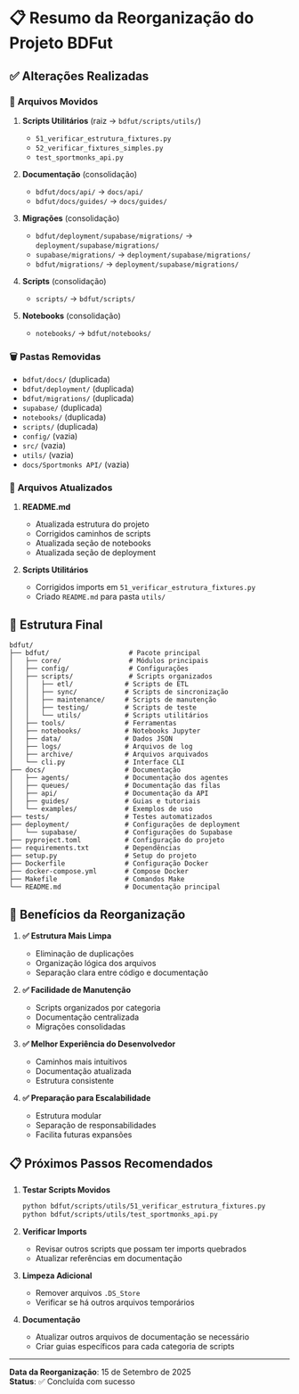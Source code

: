 # 📋 Resumo da Reorganização do Projeto BDFut

## ✅ Alterações Realizadas

### 🔄 **Arquivos Movidos**

1. **Scripts Utilitários** (raiz → `bdfut/scripts/utils/`)
   - `51_verificar_estrutura_fixtures.py`
   - `52_verificar_fixtures_simples.py`
   - `test_sportmonks_api.py`

2. **Documentação** (consolidação)
   - `bdfut/docs/api/` → `docs/api/`
   - `bdfut/docs/guides/` → `docs/guides/`

3. **Migrações** (consolidação)
   - `bdfut/deployment/supabase/migrations/` → `deployment/supabase/migrations/`
   - `supabase/migrations/` → `deployment/supabase/migrations/`
   - `bdfut/migrations/` → `deployment/supabase/migrations/`

4. **Scripts** (consolidação)
   - `scripts/` → `bdfut/scripts/`

5. **Notebooks** (consolidação)
   - `notebooks/` → `bdfut/notebooks/`

### 🗑️ **Pastas Removidas**

- `bdfut/docs/` (duplicada)
- `bdfut/deployment/` (duplicada)
- `bdfut/migrations/` (duplicada)
- `supabase/` (duplicada)
- `notebooks/` (duplicada)
- `scripts/` (duplicada)
- `config/` (vazia)
- `src/` (vazia)
- `utils/` (vazia)
- `docs/Sportmonks API/` (vazia)

### 📝 **Arquivos Atualizados**

1. **README.md**
   - Atualizada estrutura do projeto
   - Corrigidos caminhos de scripts
   - Atualizada seção de notebooks
   - Atualizada seção de deployment

2. **Scripts Utilitários**
   - Corrigidos imports em `51_verificar_estrutura_fixtures.py`
   - Criado `README.md` para pasta `utils/`

## 🎯 **Estrutura Final**

```
bdfut/
├── bdfut/                    # Pacote principal
│   ├── core/                 # Módulos principais
│   ├── config/               # Configurações
│   ├── scripts/              # Scripts organizados
│   │   ├── etl/             # Scripts de ETL
│   │   ├── sync/            # Scripts de sincronização
│   │   ├── maintenance/     # Scripts de manutenção
│   │   ├── testing/         # Scripts de teste
│   │   └── utils/           # Scripts utilitários
│   ├── tools/               # Ferramentas
│   ├── notebooks/           # Notebooks Jupyter
│   ├── data/                # Dados JSON
│   ├── logs/                # Arquivos de log
│   ├── archive/             # Arquivos arquivados
│   └── cli.py               # Interface CLI
├── docs/                    # Documentação
│   ├── agents/              # Documentação dos agentes
│   ├── queues/              # Documentação das filas
│   ├── api/                 # Documentação da API
│   ├── guides/              # Guias e tutoriais
│   └── examples/            # Exemplos de uso
├── tests/                   # Testes automatizados
├── deployment/              # Configurações de deployment
│   └── supabase/            # Configurações do Supabase
├── pyproject.toml           # Configuração do projeto
├── requirements.txt         # Dependências
├── setup.py                 # Setup do projeto
├── Dockerfile               # Configuração Docker
├── docker-compose.yml       # Compose Docker
├── Makefile                 # Comandos Make
└── README.md                # Documentação principal
```

## 🚀 **Benefícios da Reorganização**

1. **✅ Estrutura Mais Limpa**
   - Eliminação de duplicações
   - Organização lógica dos arquivos
   - Separação clara entre código e documentação

2. **✅ Facilidade de Manutenção**
   - Scripts organizados por categoria
   - Documentação centralizada
   - Migrações consolidadas

3. **✅ Melhor Experiência do Desenvolvedor**
   - Caminhos mais intuitivos
   - Documentação atualizada
   - Estrutura consistente

4. **✅ Preparação para Escalabilidade**
   - Estrutura modular
   - Separação de responsabilidades
   - Facilita futuras expansões

## 📋 **Próximos Passos Recomendados**

1. **Testar Scripts Movidos**
   ```bash
   python bdfut/scripts/utils/51_verificar_estrutura_fixtures.py
   python bdfut/scripts/utils/test_sportmonks_api.py
   ```

2. **Verificar Imports**
   - Revisar outros scripts que possam ter imports quebrados
   - Atualizar referências em documentação

3. **Limpeza Adicional**
   - Remover arquivos `.DS_Store`
   - Verificar se há outros arquivos temporários

4. **Documentação**
   - Atualizar outros arquivos de documentação se necessário
   - Criar guias específicos para cada categoria de scripts

---

**Data da Reorganização**: 15 de Setembro de 2025  
**Status**: ✅ Concluída com sucesso

